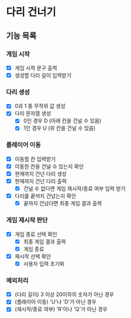 # 다리 건너기

## 기능 목록

### 게임 시작

- [x] 게임 시작 문구 출력
- [x] 생성할 다리 길이 입력받기

### 다리 생성

- [x] 0과 1 중 무작위 값 생성
- [x] 다리 문자열 생성
  - [x] 0인 경우 D (아래 칸을 건널 수 있음)
  - [x] 1인 경우 U (위 칸을 건널 수 있음)

### 플레이어 이동

- [x] 이동할 칸 입력받기
- [x] 이동한 칸을 건널 수 있는지 확인
- [x] 현재까지 건넌 다리 생성
- [x] 현재까지 건넌 다리 출력
  - [x] 건널 수 없다면 게임 재시작/종료 여부 입력 받기
- [x] 다리를 끝까지 건넜는지 확인
  - [x] 끝까지 건넜다면 최종 게임 결과 출력

### 게임 재시작 판단

- [x] 게임 종료 선택 확인
  - [x] 최종 게임 결과 출력
  - [x] 게임 종료
- [x] 재시작 선택 확인
  - [x] 사용자 입력 초기화

### 예외처리

- [x] (다리 길이) 3 이상 20이하의 숫자가 아닌 경우
- [x] (플레이어 이동) 'U'나 'D'가 아닌 경우
- [x] (재시작/종료 여부) 'R'이나 'Q'가 아닌 경우

